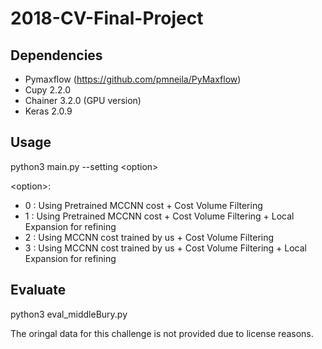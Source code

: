 # 2018-CV-Final-Project

## Dependencies
- Pymaxflow (https://github.com/pmneila/PyMaxflow)
- Cupy 2.2.0
- Chainer 3.2.0 (GPU version)
- Keras 2.0.9

## Usage 
  python3 main.py --setting \<option>
  
 \<option>:
-  0 : Using Pretrained MCCNN cost + Cost Volume Filtering
-  1 : Using Pretrained MCCNN cost + Cost Volume Filtering + Local Expansion for refining
-  2 : Using MCCNN cost trained by us + Cost Volume Filtering
-  3 : Using MCCNN cost trained by us + Cost Volume Filtering + Local Expansion for refining
  
## Evaluate  
  python3 eval_middleBury.py


The oringal data for this challenge is not provided due to license reasons.
